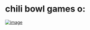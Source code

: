 # chili bowl games o:
[![image](https://user-images.githubusercontent.com/104748888/215794970-9af80fa6-24cc-4b5f-8040-0ebf4fc9e569.png)](https://cbgamesdev.github.io/chilibowlflash/)
